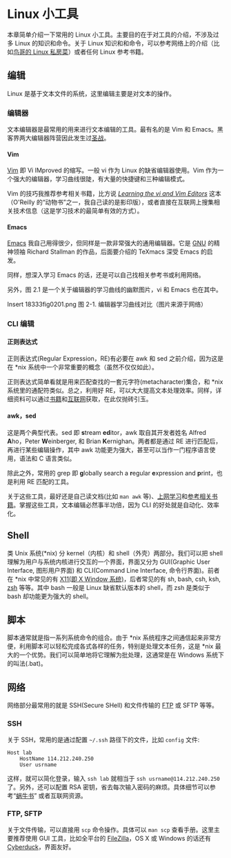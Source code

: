 # Linux 小工具 #

本章简单介绍一下常用的 Linux 小工具。主要目的在于对工具的介绍，不涉及过多 Linux 的知识和命令。关于 Linux 知识和和命令，可以参考网络上的介绍（比如[鸟哥的 Linux 私房菜](http://linux.vbird.org)）或者任何 Linux 参考书籍。

## 编辑 ##

Linux 是基于文本文件的系统，这里编辑主要是对文本的操作。

### 编辑器 ###

文本编辑器是最常用的用来进行文本编辑的工具。最有名的是 Vim 和 Emacs。黑客界两大编辑器阵营因此发生过[圣战](https://www.google.com.hk/search?newwindow=1&safe=strict&client=safari&rls=en&biw=1440&bih=860&q=%E7%BC%96%E8%BE%91%E5%99%A8%E5%9C%A3%E6%88%98&oq=%E7%BC%96%E8%BE%91%E5%99%A8%E5%9C%A3&gs_l=serp.3.0.0.1011885.1015094.0.1015961.11.11.0.0.0.0.215.846.6j1j1.8.0....0...1c.4.32.serp..4.7.776.I5mvHkV6OFk)。

#### Vim ####

[Vim](http://www.vim.org) 即 Vi IMproved 的缩写。一般 vi 作为 Linux 的缺省编辑器使用。Vim 作为一个强大的编辑器，学习曲线很陡，有大量的快捷键和三种编辑模式。

Vim 的技巧我推荐参考相关书籍，比方说 [*Learning the vi and Vim Editors*](http://www.amazon.cn/gp/product/B002BNKSGA/ref=wms_ohs_product?ie=UTF8&psc=1) 这本（O'Reilly 的“动物书”之一，我自己读的是影印版），或者直接在互联网上搜集相关技术信息（这是学习技术的最简单有效的方式）。

#### Emacs ####

[Emacs](http://www.gnu.org/software/emacs/) 我自己用得很少，但同样是一款非常强大的通用编辑器。它是 [GNU](https://www.gnu.org) 的精神领袖 Richard Stallman 的作品，后面要介绍的 TeXmacs 深受 Emacs 的启发。

同样，想深入学习 Emacs 的话，还是可以自己找相关参考书或利用网络。

另外，图 2.1 是一个关于编辑器的学习曲线的幽默图片，vi 和 Emacs 也在其中。

Insert 18333fig0201.png 
图 2-1. 编辑器学习曲线对比（图片来源于网络）

### CLI 编辑 ###

#### 正则表达式 ####

正则表达式(Regular Expression，RE)有必要在 awk 和 sed 之前介绍，因为这是在 *nix 系统中一个非常重要的概念（虽然不仅仅如此）。

正则表达式简单看就是用来匹配查找的一套元字符(metacharacter)集合，和 *nix 系统里的通配符类似。总之，利用好 RE，可以大大提高文本处理效率。同样，详细资料可以通过[书籍](http://www.amazon.cn/s/&url=search-alias%3Daps&field-keywords=Regular+Expression&rh=i%3Aaps%2Ck%3ARegular+Expression)和[互联网](https://www.google.com.hk/search?client=safari&rls=en&q=Regular+Expression&ie=UTF-8&oe=UTF-8)获取，在此仅抛砖引玉。

#### awk，sed ####

这是两个典型代表。sed 即 **s**tream **ed**itor，awk 取自其开发者姓名 Alfred **A**ho，Peter **W**einberger, 和 Brian **K**ernighan。两者都是通过 RE 进行匹配后，再进行某些编辑操作，其中 awk 功能更为强大，甚至可以当作一门程序语言使用，语法和 C 语言类似。

除此之外，常用的 grep 即 **g**lobally search a **r**egular **e**xpression and **p**rint，也是利用 RE 匹配的工具。

关于这些工具，最好还是自己读文档(比如 `man awk` 等)、[上网学习](https://www.google.com.hk/search?client=safari&rls=en&q=awk&ie=UTF-8&oe=UTF-8)和[参考相关书籍](http://www.amazon.cn/s/&url=search-alias%3Daps&field-keywords=awk)。掌握这些工具，文本编辑必然事半功倍，因为 CLI 的好处就是自动化、效率化。

## Shell ##

类 Unix 系统(*nix) 分 kernel（内核）和 shell（外壳）两部分。我们可以把 shell 理解为用户与系统内核进行交互的一个界面，界面又分为 GUI(Graphic User Interface, 图形用户界面) 和 CLI(Command Line Interface, 命令行界面)。前者在 *nix 中常见的有 [X11(即 X Window 系统)](www.x.org)，后者常见的有 sh, bash, csh, ksh, [zsh](http://www.zsh.org) 等等。其中 bash 一般是 Linux 缺省默认版本的 shell，而 zsh 是类似于 bash 却功能更为强大的 shell。

## 脚本 ##

脚本通常就是指一系列系统命令的组合。由于 *nix 系统程序之间通信起来非常方便，利用脚本可以轻松完成各式各样的任务，特别是处理文本任务，这是 *nix 最大的一个优势。我们可以简单地将它理解为批处理，这通常是在 Windows 系统下的叫法(.bat)。

## 网络 ##

网络部分最常用的就是 SSH(Secure SHell) 和文件传输的 [FTP](http://zh.wikipedia.org/wiki/Ftp) 或 SFTP 等等。

### SSH ###

关于 SSH，常用的是通过配置 `~/.ssh` 路径下的文件，比如 `config` 文件:

    Host lab
        HostName 114.212.240.250
        User usrname

这样，就可以简化登录，输入 `ssh lab` 就相当于 `ssh usrname@114.212.240.250` 了。另外，还可以配置 RSA 密钥，省去每次输入密码的麻烦。具体细节可以参考“[蜗牛书](http://www.amazon.cn/SSH-the-Secure-Shell-The-Definitive-Guide-Barrett-Daniel/dp/0596008953/ref=sr_1_5?s=books&ie=UTF8&qid=1389502024&sr=1-5)” 或者互联网资源。

### FTP, SFTP ###

关于文件传输，可以直接用 `scp` 命令操作。具体可以 `man scp` 查看手册。这里主要推荐使用 GUI 工具，比如全平台的 [FileZilla](https://filezilla-project.org)，OS X 或 Windows 的话还有 [Cyberduck](http://cyberduck.io)，界面友好。
